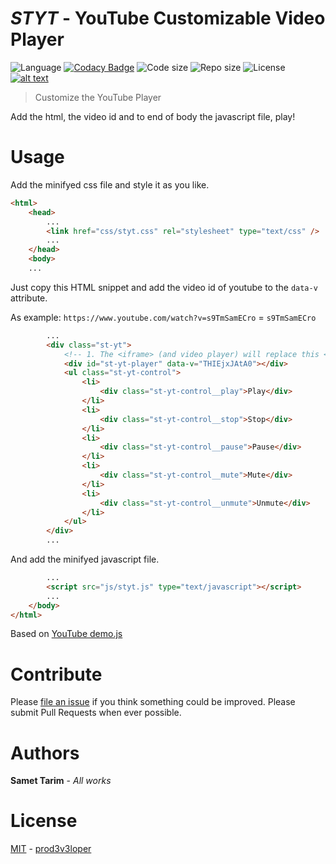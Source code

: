 # ***STYT*** - YouTube Customizable Video Player

![Language](https://img.shields.io/github/languages/top/prod3v3loper/styt-youtube-customizable-video-player.svg?style=flat "Language")
[![Codacy Badge](https://api.codacy.com/project/badge/Grade/cea6a0256b6541ec94c05e6068240d79)](https://www.codacy.com/app/prod3v3loper/styt-youtube-customizable-video-player?utm_source=github.com&amp;utm_medium=referral&amp;utm_content=prod3v3loper/styt-youtube-customizable-video-player&amp;utm_campaign=Badge_Grade)
![Code size](https://img.shields.io/github/languages/code-size/prod3v3loper/styt-youtube-customizable-video-player.svg?style=flat "Code size")
![Repo size](https://img.shields.io/github/repo-size/prod3v3loper/styt-youtube-customizable-video-player.svg?style=flat "Repo size")
![License](https://img.shields.io/github/license/prod3v3loper/styt-youtube-customizable-video-player.svg?style=flat "License")
[![alt text](https://img.shields.io/website-up-down-green-red/https/www.tnado.com/open-source-projects-by-prod3v3loper.svg?style=flat "Website")](https://www.tnado.com/open-source-projects-by-prod3v3loper/ "Website")

> Customize the YouTube Player

Add the html, the video id and to end of body the javascript file, play!

# Usage

Add the minifyed css file and style it as you like.

```html
<html>
    <head>
        ...
        <link href="css/styt.css" rel="stylesheet" type="text/css" />
        ...
    </head>
    <body>
    ...
```

Just copy this HTML snippet and add the video id of youtube to the `data-v` attribute.

As example: `https://www.youtube.com/watch?v=s9TmSamECro` = `s9TmSamECro`

```html
        ...
        <div class="st-yt">
            <!-- 1. The <iframe> (and video player) will replace this <div> tag. -->
            <div id="st-yt-player" data-v="THIEjxJAtA0"></div>
            <ul class="st-yt-control">
                <li>
                    <div class="st-yt-control__play">Play</div>
                </li>
                <li>
                    <div class="st-yt-control__stop">Stop</div>
                </li>
                <li>
                    <div class="st-yt-control__pause">Pause</div>
                </li>
                <li>
                    <div class="st-yt-control__mute">Mute</div>
                </li>
                <li>
                    <div class="st-yt-control__unmute">Unmute</div>
                </li>
            </ul>
        </div>
        ...
```

And add the minifyed javascript file.

```html
        ...
        <script src="js/styt.js" type="text/javascript"></script>
        ...
    </body>
</html>
```

Based on [YouTube demo.js](https://github.com/youtube/api-samples/blob/master/player/demo.js "YouTube demo.js")

# Contribute

Please [file an issue](https://github.com/prod3v3loper/styt-youtube-customizable-video-player/issues) if you
think something could be improved. Please submit Pull Requests when ever
possible.

# Authors

**Samet Tarim** - *All works*

# License

[MIT](https://github.com/prod3v3loper/styt-youtube-customizable-video-player/blob/master/LICENSE) - [prod3v3loper](https://www.tnado.com/author/prod3v3loper/)
